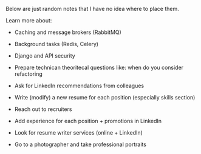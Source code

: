 Below are just random notes that I have no idea where to place them.

Learn more about:
- Caching and message brokers (RabbitMQ)
- Background tasks (Redis, Celery)
- Django and API security
- Prepare technican theoritecal questions like: when do you consider refactoring

- Ask for LinkedIn recommendations from colleagues
- Write (modify) a new resume for each position (especially skills section)
- Reach out to recruiters
- Add experience for each position + promotions in LinkedIn
- Look for resume writer services (online + LinkedIn)
- Go to a photographer and take professional portraits